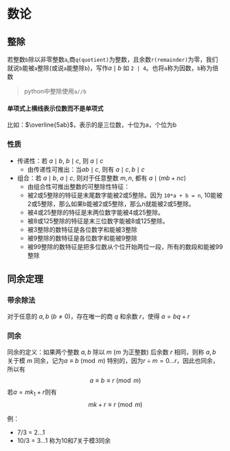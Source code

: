 # 数论

## 整除

若整数`b`除以非零整数`a`,商`q(quotient)`为整数，且余数`r(remainder)`为零，我们就说`b`能被`a`整除(或说`a`能整除`b`)，写作$a\mid b$
如 `2 | 4`。也将`a`称为因数，`b`称为倍数

> python中整除使用`a//b`

#### 单项式上横线表示位数而不是单项式
比如：$\overline{5ab}$，表示的是三位数，十位为a，个位为b


### 性质

- 传递性：若 $a \mid b$, $b \mid c$, 则 $a \mid c$ 
	- 由传递性可推出：当$ab \mid c$, 则有 $a\mid c, b\mid c$  
- 组合：若 $a \mid b$, $a \mid c$, 则对于任意整数 $m, n$, 都有 $a \mid (mb + nc)$
	- 由组合性可推出整数的可整除性特征：
	- 被2或5整除的特征是末尾数字能被2或5整除。因为 `10*a + b = n`, 10能被2或5整除，那么如果b能被2或5整除，那么n就能被2或5整除。
	- 被4或25整除的特征是末两位数字能被4或25整除。
	- 被8或125整除的特征是末三位数字能被8或125整除。
	- 被3整除的数特征是各位数字和能被3整除
	- 被9整除的数特征是各位数字和能被9整除
	- 被99整除的数特征是把多位数从个位开始两位一段，所有的数段和能被99整除

## 同余定理

### 带余除法
对于任意的 $a, b$ ($b \neq 0$)，存在唯一的商 $q$ 和余数 $r$，使得 $a = bq + r$

### 同余
同余的定义：如果两个整数 $a, b$ 除以 $m$ ($m$ 为正整数) 后余数 $r$ 相同，则称 $a, b$ 关于模 $m$ 同余，记为$a \equiv b \pmod{m}$
特别的，因为$r\div m = 0\dots  r$，因此也同余，所以有
$$a \equiv b \equiv r \pmod{m}$$
若$a=mk_1+r$则有
$$
mk+r \equiv r \pmod{m} 
$$


例：
- 7/3 = 2...1
- 10/3 = 3...1
称为10和7关于模3同余


